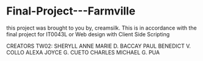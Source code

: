# Final-Project---Farmville
this project was brought to you by, creamsilk. 
This is in accordance with the final project for IT0043L or Web design with Client Side Scripting

CREATORS TW02:
SHERYLL ANNE MARIE D. BACCAY
PAUL BENEDICT V. COLLO
ALEXA JOYCE G. CUETO
CHARLES MICHAEL G. PUA
